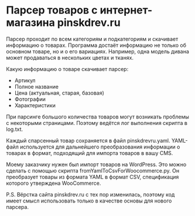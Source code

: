 # Парсер товаров с интернет-магазина pinskdrev.ru

Парсер проходит по всем категориям и подкатегориям и скачивает информацию о товарах.
Программа достаёт информацию не только об основном товаре, но и о его вариациях. Например, одна модель дивана может продаваться в нескольких цветах и тканях.

Какую информацию о товаре скачивает парсер:
- Артикул
- Полное название
- Цена (актуальная, старая, базовая)
- Фотографии
- Характеристики

При парсинге большого количества товаров могут возникать проблемы с некоторыми страницами. Поэтому ведётся лог выполнения скрипта в log.txt.

Каждый спарсенный товар сохраняется в файл pinskdrevru.yaml. YAML-файл используется для дальнейшего преобразования информации о товарах в формат, подходящий для импорта товаров в вашу CMS.

Моему заказчику нужен был импорт товаров на WordPress. Это можно сделать с помощью скрипта fromYamlToCsvForWoocommerce.py. Он преобразует товары из формата YAML в формат CSV, спецификация которого утверждена WooCommerce.

P.S. Вёрстка сайта pinskdrev.ru с тех пор изменилась, поэтому код имеет смысл использовать только в качестве основы для нового парсера.
